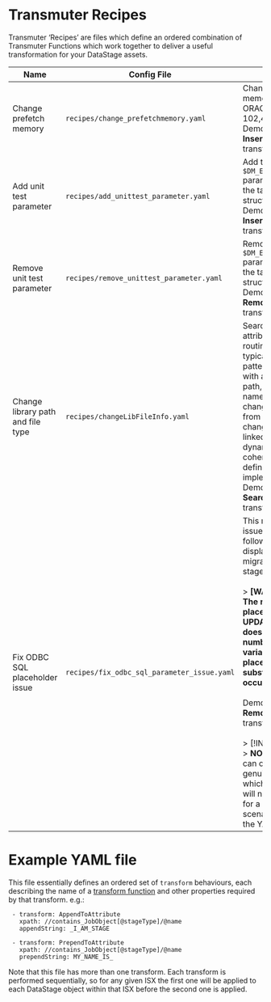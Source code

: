 # Transmuter Recipes

Transmuter ‘Recipes’ are files which define an ordered combination of Transmuter Functions which work together to deliver a useful transformation for your DataStage assets.

| **Name** | **Config File** | **Description** |
| --- | --- | --- |
| Change prefetch memory | `recipes/change_prefetchmemory.yaml` | Change the prefetch memory setting for an ORAOCI9 stage to 102,400,000  <br>Demonstrates use of the **InsertAttribute** transform. |
| Add unit test parameter | `recipes/add_unittest_parameter.yaml` | Add the `$DM_ENABLE_UNIT_TESTING` parameter to all jobs in the target folder structure  <br>Demonstrates use of the **InsertJobParameter** transform. |
| Remove unit test parameter | `recipes/remove_unittest_parameter.yaml` | Remove the `$DM_ENABLE_UNIT_TESTING` parameter from jobs in the target folder structure that have it  <br>Demonstrates use of the **RemoveJobParameter** transform. |
| Change library path and file type | `recipes/changeLibFileInfo.yaml` | Search the modulePath attribute (of parallel routine definitions, typically) for a given pattern, and replace it with a different directory path, keeping the base name of the file but changing the extension from `.o` to `.so`. This changes a statically linked routine to dynamic, helping ensure coherence of routine definitions and routine implementations.  <br>Demonstrates use of the **SearchAndReplace** transform. |
| Fix ODBC SQL placeholder issue | `recipes/fix_odbc_sql_parameter_issue.yaml` | This recipe fixes an issue where the following warning is displayed when migrating an ODBC stage using CCMT:<br><br>> **\[WARN\] WARNING: The number of placeholders in the UPDATE statement does not match the number of key flow variables so placeholder substitution will not occur.**<br><br>Demonstrates use of the **RemoveElement** transform.<br><br>> [!INFO]<br>> **NOTE:** This warning can occur due to a genuine bug in the job in which case this recipe will not fix it. This is a fix for a specific, unusual scenario (described in the YAML file). |

# Example YAML file

This file essentially defines an ordered set of `transform` behaviours, each describing the name of a [transform function](../mettleci-datastage-transmuters/transmuter-transform-functions.md) and other properties required by that transform. e.g.:

```
 - transform: AppendToAttribute
   xpath: //contains_JobObject[@stageType]/@name
   appendString: _I_AM_STAGE

 - transform: PrependToAttribute
   xpath: //contains_JobObject[@stageType]/@name
   prependString: MY_NAME_IS_
```

Note that this file has more than one transform. Each transform is performed sequentially, so for any given ISX the first one will be applied to each DataStage object within that ISX before the second one is applied.